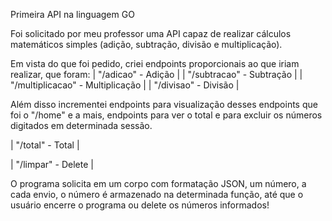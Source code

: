 Primeira API na linguagem GO


Foi solicitado por meu professor uma API capaz de realizar cálculos matemáticos simples (adição, subtração, divisão e multiplicação).

Em vista do que foi pedido, criei endpoints proporcionais ao que iriam realizar, que foram:
|  "/adicao" - Adição                |
|  "/subtracao" - Subtração          |
|  "/multiplicacao" - Multiplicação  |
|  "/divisao" - Divisão              |

Além disso incrementei endpoints para visualização desses endpoints que foi o "/home" e a mais, endpoints para ver o total e para excluir os números digitados em determinada sessão.

|  "/total" - Total                  |

|  "/limpar" - Delete                |

O programa solicita em um corpo com formatação JSON, um número, a cada envio, o número é armazenado na determinada função, até que o usuário encerre o programa ou delete os números informados!
